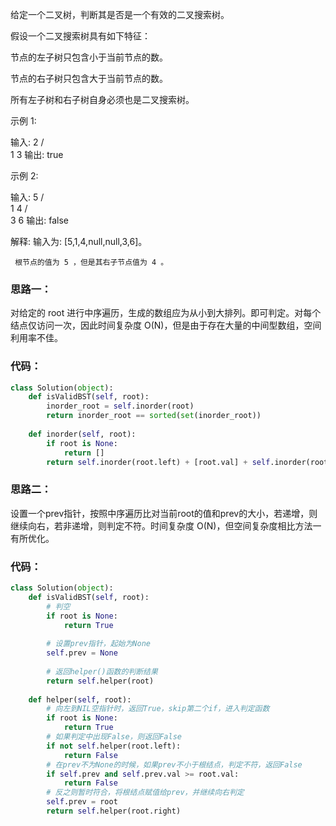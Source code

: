 给定一个二叉树，判断其是否是一个有效的二叉搜索树。

假设一个二叉搜索树具有如下特征：

节点的左子树只包含小于当前节点的数。

节点的右子树只包含大于当前节点的数。

所有左子树和右子树自身必须也是二叉搜索树。

示例 1:

输入:
        2
       / \
      1   3
输出: true

示例 2:

输入:
        5
       / \
      1   4
         / \
        3   6
输出: false

解释: 输入为: [5,1,4,null,null,3,6]。

     根节点的值为 5 ，但是其右子节点值为 4 。
     
### 思路一：

对给定的 root 进行中序遍历，生成的数组应为从小到大排列。即可判定。对每个结点仅访问一次，因此时间复杂度 O(N)，但是由于存在大量的中间型数组，空间利用率不佳。

### 代码：
```py
class Solution(object):
    def isValidBST(self, root):
        inorder_root = self.inorder(root)
        return inorder_root == sorted(set(inorder_root))
    
    def inorder(self, root):
        if root is None:
            return []
        return self.inorder(root.left) + [root.val] + self.inorder(root.right)
```
### 思路二：

设置一个prev指针，按照中序遍历比对当前root的值和prev的大小，若递增，则继续向右，若非递增，则判定不符。时间复杂度 O(N)，但空间复杂度相比方法一有所优化。

### 代码：
```py
class Solution(object):
    def isValidBST(self, root):
        # 判空
        if root is None:
            return True
            
        # 设置prev指针，起始为None
        self.prev = None
        
        # 返回helper()函数的判断结果
        return self.helper(root)
    
    def helper(self, root):
        # 向左到NIL空指针时，返回True，skip第二个if，进入判定函数
        if root is None:
            return True
        # 如果判定中出现False，则返回False
        if not self.helper(root.left):
            return False
        # 在prev不为None的时候，如果prev不小于根结点，判定不符，返回False
        if self.prev and self.prev.val >= root.val:
            return False
        # 反之则暂时符合，将根结点赋值给prev，并继续向右判定
        self.prev = root
        return self.helper(root.right)
```
